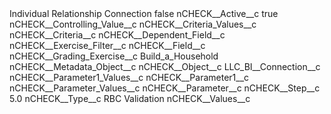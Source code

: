 <?xml version="1.0" encoding="UTF-8"?>
<CustomMetadata xmlns="http://soap.sforce.com/2006/04/metadata" xmlns:xsi="http://www.w3.org/2001/XMLSchema-instance" xmlns:xsd="http://www.w3.org/2001/XMLSchema">
    <label>Individual Relationship Connection</label>
    <protected>false</protected>
    <values>
        <field>nCHECK__Active__c</field>
        <value xsi:type="xsd:boolean">true</value>
    </values>
    <values>
        <field>nCHECK__Controlling_Value__c</field>
        <value xsi:nil="true"/>
    </values>
    <values>
        <field>nCHECK__Criteria_Values__c</field>
        <value xsi:nil="true"/>
    </values>
    <values>
        <field>nCHECK__Criteria__c</field>
        <value xsi:nil="true"/>
    </values>
    <values>
        <field>nCHECK__Dependent_Field__c</field>
        <value xsi:nil="true"/>
    </values>
    <values>
        <field>nCHECK__Exercise_Filter__c</field>
        <value xsi:nil="true"/>
    </values>
    <values>
        <field>nCHECK__Field__c</field>
        <value xsi:nil="true"/>
    </values>
    <values>
        <field>nCHECK__Grading_Exercise__c</field>
        <value xsi:type="xsd:string">Build_a_Household</value>
    </values>
    <values>
        <field>nCHECK__Metadata_Object__c</field>
        <value xsi:nil="true"/>
    </values>
    <values>
        <field>nCHECK__Object__c</field>
        <value xsi:type="xsd:string">LLC_BI__Connection__c</value>
    </values>
    <values>
        <field>nCHECK__Parameter1_Values__c</field>
        <value xsi:nil="true"/>
    </values>
    <values>
        <field>nCHECK__Parameter1__c</field>
        <value xsi:nil="true"/>
    </values>
    <values>
        <field>nCHECK__Parameter_Values__c</field>
        <value xsi:nil="true"/>
    </values>
    <values>
        <field>nCHECK__Parameter__c</field>
        <value xsi:nil="true"/>
    </values>
    <values>
        <field>nCHECK__Step__c</field>
        <value xsi:type="xsd:double">5.0</value>
    </values>
    <values>
        <field>nCHECK__Type__c</field>
        <value xsi:type="xsd:string">RBC Validation</value>
    </values>
    <values>
        <field>nCHECK__Values__c</field>
        <value xsi:nil="true"/>
    </values>
</CustomMetadata>
